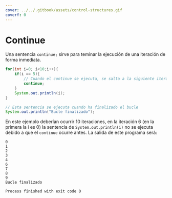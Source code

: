 ```yaml
---
cover: ../../.gitbook/assets/control-structures.gif
coverY: 0
---
```


# Continue

Una sentencia `continue;` sirve para teminar la ejecución de una iteración de forma inmediata.&#x20;

```java
for(int i=0; i<10;i++){
    if(i == 5){
        // Cuando el continue se ejecuta, se salta a la siguiente iteración
        continue;
    }
    System.out.println(i);
}

// Esta sentencia se ejecuta cuando ha finalizado el bucle
System.out.println("Bucle finalizado");
```

En este ejemplo deberían ocurrir 10 iteraciones, en la iteración 6 (en la primera la i es 0) la sentencia de `System.out.println(i)` no se ejecuta debido a que el `continue` ocurre antes. La salida de este programa será:

```
0
1
2
3
4
6
7
8
9
Bucle finalizado

Process finished with exit code 0
```

